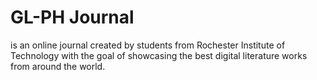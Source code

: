 # GL-PH Journal 

is an online journal created by students from Rochester Institute of Technology with the goal of showcasing the best digital literature works from around the world.
